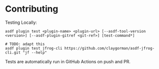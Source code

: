 # Contributing

Testing Locally:

```shell
asdf plugin test <plugin-name> <plugin-url> [--asdf-tool-version <version>] [--asdf-plugin-gitref <git-ref>] [test-command*]

# TODO: adapt this
asdf plugin test jfrog-cli https://github.com/claygorman/asdf-jfrog-cli.git "jf --help"
```

Tests are automatically run in GitHub Actions on push and PR.
